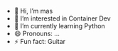 - 👋 Hi, I’m mas
- 👀 I’m interested in Container Dev
- 🌱 I’m currently learning Python
- 😄 Pronouns: ...
- ⚡ Fun fact: Guitar

<!---
marukes/marukes is a ✨ special ✨ repository because its `README.md` (this file) appears on your GitHub profile.
You can click the Preview link to take a look at your changes.
--->
